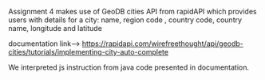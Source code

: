 Assignment 4 makes use of GeoDB cities API from rapidAPI which provides users with details for a city:
name, region code , country code, country name, longitude and latitude

documentation link--> https://rapidapi.com/wirefreethought/api/geodb-cities/tutorials/implementing-city-auto-complete

We interpreted js instruction from java code presented in documentation.